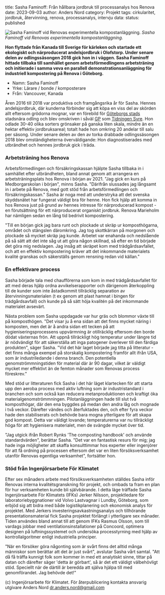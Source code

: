 title: Sasha Faminoff: Från hållbara jordbruk till processanalys hos Renova
date: 2023-09-03
author: Anders Nord
category: Projekt
tags: cirkularitet, jordbruk, återvinning, renova, processanalys, intervju
data:
status: published

<div class="post-image-center">
    <img alt="Sasha Faminoff vid Renovas experimentella kompostanläggning."
    src="data/sasha_faminoff.jpg" />
    <em>Sasha Faminoff vid Renovas experimentella kompostanläggning.</em>
</div>

**Hon flyttade från Kanada till Sverige för kärleken och startade ett ekologiskt
och närproducerat andelsjordbruk i Olofstorp. Under senare delen av
odlingssäsongen 2018 gick hon in i väggen. Sasha Faminoff hittade tillbaka
till samhället genom arbetsförmedlingens arbetsträning och initierade i samma
veva en parallell demonstrationsanläggning för industriell kompostering på
Renova i Göteborg.**

* Namn: Sasha Faminoff
* Yrke: Lärare / bonde / komposterare
* Från: Vancouver, Kanada

Åren 2016 till 2018 var produktiva och framgångsrika år för Sasha. Hennes andelsjordbruk,
där kunderna förbinder sig att köpa en viss del av skörden allt eftersom grödorna
mognar, var en förebild för [Göteborgs stads](https://stadsnaraodling.goteborg.se/omraden/stadsbruk-goteborg/)
stadsnära odling och blev omskriven i såväl [GP](https://www.gp.se/livsstil/sasha-f%C3%B6rverkligade-sin-gr%C3%B6na-ekodr%C3%B6m-1.8454248)
som [Tidningen Syre](https://tidningensyre.se/2016/nummer-93/andelsjordbruk-vaxande-trend-sverige/).
Hon odlade 30-40 olika sorters grönsaker på ganska liten skala, mindre än
en hektar effektiv jordbruksareal; totalt hade hon omkring 20 andelar till salu
per säsong. Under senare delen av den av torka drabbade odlingssäsongen 2018
blev omständigheterna överväldigande: Hon diagnostiserades
med utbrändhet och hennes jordbruk gick i träda.

### Arbetsträning hos Renova

Arbetsförmedlingen och försäkringskassan hjälpte Sasha tillbaka in i samhället
efter utbrändheten, bland
annat genom att arrangera en arbetsträningsplats hos Renova i början av 2021.
"Jag gick en kurs på Medborgarskolan i början", minns Sasha. "Därifrån
slussades jag långsamt in i arbete på Renova, med gott stöd från arbetsförmedlingen
och försäkringskassan." Sasha är noga med att understryka att det svenska skyddsnätet
har fungerat väldigt bra för henne. Hon fick hjälp att komma in hos Renova just
på grund av hennes intresse för närproducerad kompost - en förutsättning för
ett närproducerat organiskt jordbruk. Renova Marieholm har nämligen sedan en lång
tid bedrivit kompostering.

"Till en början gick jag bara runt och plockade ut skräp ur komposthögarna,
området och stängslen däromkring. Jag tog skottkärran på morgonen och plockade
så mycket skräp jag kunde. Arbetet var enahanda och nedslående på så sätt att
det inte såg ut att göra någon skillnad, så efter en tid började det göra mig nedslagen.
Jag insåg att skräpet kom med trädgårdsavfallet, och att en effektiv kompostering
kräver att det inkommande materialets kvalité granskas och säkerställs genom rensning
redan vid källan."

### En effektivare process

Sasha började tala med chaufförerna som kom in med trädgårdsavfallet
för att med deras hjälp ordna avvikelserapporter och därigenom återkoppling till
de kunder som inte åstadkommit tillräcklig separation av återvinningsmaterialen
(t ex genom att plast hamnat i bingen för trädgårdsavfall) och kunde på så sätt
höja kvalitén på det inkommande materialet avsevärt.

Nästa problem som Sasha uppdagade var hur gräs och blommor växte till på komposthögen.
"Det visar ju å ena sidan att det finns mycket näring i komposten, men det är å
andra sidan ett tecken på att hygieniseringsprocessens uppvärmning är otillräcklig
eftersom den borde dödat växternas frön. Att uppnå tillräckligt hög temperatur
under längre tid är nödvändigt för att säkerställa att inga patogener överlever
till den färdiga produkten", säger Sasha. "Vid det här laget började jag titta
på litteratur - det finns många exempel på storskalig kompostering framför allt
ifrån USA, som är industriledande i denna branch.
Den potentiella genomströmmningstiden för material där är 90 dagar, vilket
är väldigt mycket mer effektivt än de femton månader som Renovas process föreskrev."

Med stöd ur litteraturen fick Sasha i det här läget klartecken för att starta upp
den aeroba process med aktiv luftning som är industristandard i branchen och som
också kan reducera metanproduktionen och kraftigt öka materialgenomströmmningen.
Pilotanläggningen hade till slut två komposthögar, där den ena byggdes på medan
den andra låg och mognade i två veckor. Därefter vändes och återfuktades den, och
efter fyra veckor hade den stabiliserats och behövde bara mogna ytterligare för
att skapa god kompost. Detta var väldigt lovande; temperaturerna var nu tillräckligt
höga för att hygienisera materialet, men de svängde mycket över tid.

"Jag utgick ifrån Robert Rynks 'The composting handbook' och använde standardvärden",
berättar Sasha. "Det var en fantastisk resurs för mig; jag hade inga möjligheter
att skaffa konsulttimmar hos experter eller ingenjörer för att få ordning på processen
eftersom det var en liten försöksverksamhet utanför Renovas egentliga verksamhet",
fortsätter hon.

### Stöd från Ingenjörsarbete För Klimatet

Efter sex månaders arbete med försöksverksamheten ställdes Sasha inför Renovas interna
kvalitétsgranskning för projekt, och ombads ta fram en plan för hur verksamheten
kunde bli självbärande. I detta läge träffade Sasha Ingenjörsarbete För Klimatets
(IFKs) Jerker Nilsson, projektledare
för laboratoriebyggnationer vid Volvo Lastvagnar i Lundby, Göteborg, som erbjöd
sig att bidra med både logistikplanering och ekonomisk analys för projektet. Med
Jerkers investeringsavkastningsanalys och tillhörande presentationsmaterial fick
Sasha projektet förlängt i ytterligare sex månader. Tiden användes bland annat
till att genom IFKs Rasmus Olsson, som till vardags jobbar med ventilationsinstallationer
på Concoord, optimera designen på luftningssystemet och undersöka processtyrning
med hjälp av kontrollalgoritmer enligt industriella principer.

"När en försöker göra någonting som är svårt finns det alltid många människor som
berättar att det är just svårt", avslutar Sasha vårt samtal. "Att då få träffa
kunnigt folk som kommer in med ett analytiskt sinne, tittar på datan och därefter
säger 'detta är görbart', så är det ett väldigt välbehövligt stöd. Speciellt när
de därtill är beredda att själva hjälpa till med genomförandet. Jag behövde det!"

(c) Ingenjörsarbete för Klimatet. För återpublicering kontakta ansvarig utgivare
Anders Nord [dr.anders.nord@gmail.com](mailto:dr.anders.nord@gmail.com)

